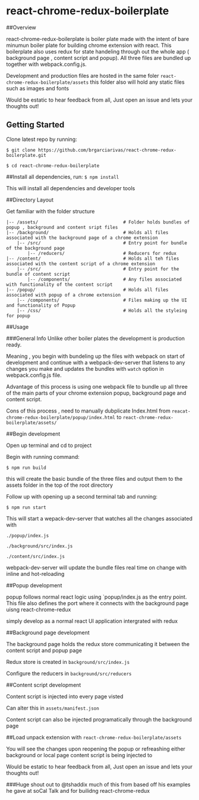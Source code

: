 # react-chrome-redux-boilerplate


##Overview

react-chrome-redux-boilerplate is boiler plate made with the intent of bare minumun boiler plate for building chrome extension with react. This boilerplate also uses redux for state handeling through out the whole app ( background page , content script and popup). All three files are bundled up together with webpack.config.js.

Development and production files are hosted in the same foler `react-chrome-redux-boilerplate/assets` this folder also will hold any static files such as images and fonts


Would be estatic to hear feedback from all, Just open an issue and lets your thoughts out!


## Getting Started

Clone latest repo by running:

	$ git clone https://github.com/brgarciarivas/react-chrome-redux-boilerplate.git

	$ cd react-chrome-redux-boilerplate

##Install all dependencies, run: `$ npm install`

This will install all dependencies and developer tools

##Directory Layout

Get familiar with the folder structure

```
|-- /assets/								# Folder holds bundles of popup , background and content sript files
|-- /background/							# Holds all files associated with the background page of a chrome extension
	|-- /src/								# Entry point for bundle of the background page
		|-- /reducers/						# Reducers for redux
|-- /content/								# Holds all teh files associated with the content script of a chrome extension
	|-- /src/								# Entry point for the bundle of content script
		|-- /components/					# Any files associated with functionality of the content script 
|-- /popup/									# Holds all files associated with popup of a chrome extension
	|-- /components/						# Files making up the UI and functionality of Popup
	|-- /css/								# Holds all the styleing for popup
```

##Usage 

###General Info
Unlike other boiler plates the development is production ready.

Meaning , you begin with bundeling up the files with webpack on start of development and continue with a webpack-dev-server that listens to any changes you make and updates the bundles with `watch` option in webpack.config.js file.

Advantage of this process is using one webpack file to bundle up all three of the main parts of your chrome extension popup, background page and content script.

Cons of this process , need to manually dubplicate Index.html from `reacat-chrome-redux-boilerplate/popup/index.html` to `react-chrome-redux-boilerplate/assets/`

##Begin development

Open up terminal and cd to project

Begin with running command:

	$ npm run build

this will create the basic bundle of the three files and output them to the assets folder in the top of the root directory

Follow up with opening up a second terminal tab and running:

	$ npm run start

This will start a wepack-dev-server that watches all the changes associated with 
	
	./popup/index.js

	./background/src/index.js

	./content/src/index.js

webpack-dev-server will update the bundle files real time on change with inline and hot-reloading 

##Popup development

popup follows normal react logic using `popup/index.js as the entry point. This file also defines the port where it connects with the background page uisng react-chrome-redux

simply develop as a normal react UI application intergrated with redux

##Background page development

The background page holds the redux store communicating it between the content script and popup page

Redux store is created in `background/src/index.js`
	
Configure the reducers in `background/src/reducers`

##Content script development

Content script is injected into every page visted

Can alter this in `assets/manifest.json`

Content script can also be injected programatically through the background page

##Load unpack extension with `react-chrome-redux-boilerplate/assets`

You will see the changes upon reopening the popup or refreashing either background or local page content script is being injected to


Would be estatic to hear feedback from all, Just open an issue and lets your thoughts out!


###Huge shout out to @tshaddix much of this from based off his examples he gave at soCal Talk and for builidng react-chrome-redux






